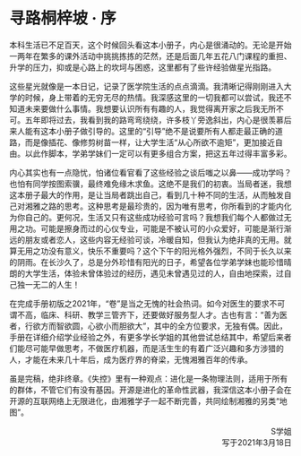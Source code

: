 # 寻路桐梓坡 · 序

本科生活已不足百天，这个时候回头看这本小册子，内心是很涌动的。无论是开始一两年在繁多的课外活动中挑挑拣拣的茫然，还是后面几年五花八门课程的重担、升学的压力，抑或是心路上的坎坷与困惑，这里都有了些许经验做星光指路。

这些星光就像是一本日记，记录了医学院生活的点点滴滴。我清晰记得刚刚进入大学的时候，身上带着的无穷无尽的热情。我深感这里的一切我都可以尝试，我还不知道未来要做什么事情。我想要认识所有有趣的人，我觉得离开家之后我无所不可。五年即将过去，我看到我的路弯弯绕绕，许多枝丫旁逸斜出，内心是很羡慕后来人能有这本小册子做引导的。这里的“引导”绝不是说要所有人都走最正确的道路，而是像插花、像修剪树苗一样，让大学生活“从心所欲不逾矩”，更加接近自由。以此作脚本，学弟学妹们一定可以有更多组合方案，把这五年过得丰富多彩。

内心其实也有一点隐忧，怕诸位看官看了这些经验之谈后嗤之以鼻——成功学吗？也怕有同学按图索骥，最终难免缘木求鱼。这绝不是我们的初衷。当局者迷，我想这本册子最大的作用，是让当局者跳出自己，看到几十种不同的生活，从而触发自己对湘雅之路的思考。这种思考是最珍贵的，因为唯有思考，你所看到的才能内化为你自己的。更何况，生活又只有这些成功经验可言吗？我想我们每个人都做过无用之功。可能是擦身而过的心仪专业，可能是不被认可的小众爱好，可能是渐行渐远的朋友或者恋人，这些内容无经验可谈，冷暖自知，但我认为绝非真的无用。就算无用之功没有意义，快乐不重要吗？这个下午的阳光格外强烈，不同于长久以来的阴雨。在长沙久了，总是分外珍惜有阳光的日子，希望各位学弟学妹也能珍惜晴朗的大学生活，体验未曾体验过的经历，遇见未曾遇见过的人，自由地探索，过自己独一无二的人生！

在完成手册初版之2021年，“卷”是当之无愧的社会热词。如今对医生的要求不可谓不高，临床、科研、教学三管齐下，还要做好服务型人才。古也有言：“善为医者，行欲方而智欲圆，心欲小而胆欲大”，其中的全方位要求，无独有偶。因此，手册在详细介绍学业经验之外，有更多学长学姐的其他尝试总结其中，希望后来者们能尽可能早做思考，不做医疗机器，而是活生生的有着广泛兴趣和多方涉猎的人，才能在未来几十年后，成为医疗界的脊梁，无愧湘雅百年的传承。

虽是完稿，绝非终章。《失控》里有一种观点：进化是一条物理法则，适用于所有的群体，不管它们有没有基因。开源是进化的革命性武器，我深信这本小册子会在开源的互联网络上无限进化，由湘雅学子一起不断完善，共同绘制湘雅的另类“地图”。

<p align="right">S学姐<br/>写于2021年3月18日</p>